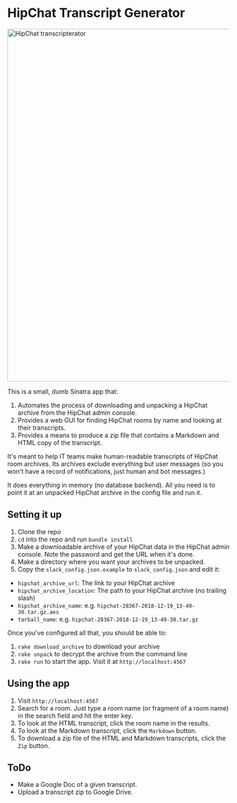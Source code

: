 # HipChat Transcript Generator

<img width="800" alt="HipChat transcripterator" src="https://user-images.githubusercontent.com/283428/50415376-7d1a2180-07cf-11e9-8c22-5f3b9ea254ef.png">

This is a small, dumb Sinatra app that:

1. Automates the process of downloading and unpacking a HipChat archive from the HipChat admin console. 
2. Provides a web GUI for finding HipChat rooms by name and looking at their transcripts. 
3. Provides a means to produce a zip file that contains a Markdown and HTML copy of the transcript. 

It's meant to help IT teams make human-readable transcripts of HipChat room archives. Its archives exclude everything but user messages (so you won't have a record of notifications, just human and bot messages.)

It does everything in memory (no database backend). All you need is to point it at an unpacked HipChat archive in the config file and run it. 

## Setting it up

1. Clone the repo
2. `cd` into the repo and run `bundle install`
2. Make a downloadable archive of your HipChat data in the HipChat admin console. Note the password and get the URL when it's done. 
3. Make a directory where you want your archives to be unpacked. 
4. Copy the `slack_config.json.example` to `slack_config.json` and edit it: 

  * `hipchat_archive_url`: The link to your HipChat archive
  * `hipchat_archive_location`: The path to your HipChat archive (no trailing slash)
  * `hipchat_archive_name`: e.g. `hipchat-28367-2018-12-19_13-49-30.tar.gz.aes`
  * `tarball_name`:  e.g. `hipchat-28367-2018-12-19_13-49-30.tar.gz`

Once you've configured all that, you should be able to:

1. `rake download_archive` to download your archive
2. `rake unpack` to decrypt the archive from the command line
3. `rake run` to start the app. Visit it at `http://localhost:4567`

## Using the app

1. Visit `http://localhost:4567`
2. Search for a room. Just type a room name (or fragment of a room name) in the search field and hit the enter key. 
3. To look at the HTML transcript, click the room name in the results. 
4. To look at the Markdown transcript, click the `Markdown` button. 
5. To download a zip file of the HTML and Markdown transcripts, click the `Zip` button. 


## ToDo

* Make a Google Doc of a given transcript. 
* Upload a transcript zip to Google Drive. 